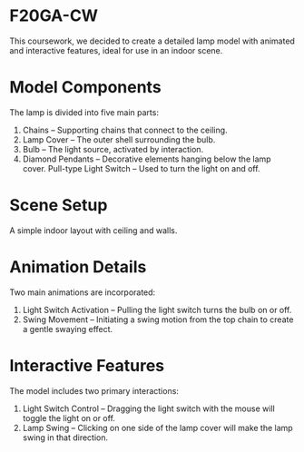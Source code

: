 # F20GA-CW
This coursework, we decided to create a detailed lamp model with animated and interactive features, ideal for use in an indoor scene.

# Model Components
The lamp is divided into five main parts:
1. Chains – Supporting chains that connect to the ceiling.
2. Lamp Cover – The outer shell surrounding the bulb.
3. Bulb – The light source, activated by interaction.
4. Diamond Pendants – Decorative elements hanging below the lamp cover.
Pull-type Light Switch – Used to turn the light on and off.

# Scene Setup
A simple indoor layout with ceiling and walls.

# Animation Details
Two main animations are incorporated:
1. Light Switch Activation – Pulling the light switch turns the bulb on or off.
2. Swing Movement – Initiating a swing motion from the top chain to create a gentle swaying effect.

# Interactive Features
The model includes two primary interactions:
1. Light Switch Control – Dragging the light switch with the mouse will toggle the light on or off.
2. Lamp Swing – Clicking on one side of the lamp cover will make the lamp swing in that direction.
